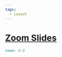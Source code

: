 ```yaml
---
tags:
  - Layout
---
```


# [Zoom Slides](https://sli.dev/features/zoom-slide.html)

```md
zoom: 0.8
```
